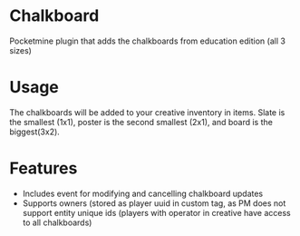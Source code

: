 # Chalkboard
Pocketmine plugin that adds the chalkboards from education edition (all 3 sizes)

# Usage
The chalkboards will be added to your creative inventory in items. Slate is the smallest (1x1), poster is the second smallest (2x1), and board is the biggest(3x2).

# Features
- Includes event for modifying and cancelling chalkboard updates
- Supports owners (stored as player uuid in custom tag, as PM does not support entity unique ids (players with operator in creative have access to all chalkboards)
